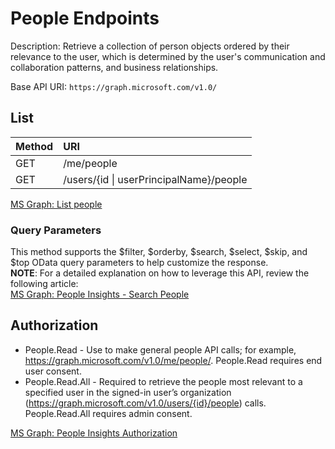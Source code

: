 # People Endpoints
Description: Retrieve a collection of person objects ordered by their relevance to the user, which is determined by the user's communication and collaboration patterns, and business relationships.  

Base API URI: ```https://graph.microsoft.com/v1.0/```

## List
| Method   | URI |
| :------- | :------- |
| GET      | /me/people    |
| GET      | /users/{id \| userPrincipalName}/people |

[MS Graph: List people](https://learn.microsoft.com/en-us/graph/api/user-list-people?view=graph-rest-1.0&tabs=http)

### Query Parameters
This method supports the $filter, $orderby, $search, $select, $skip, and $top OData query parameters to help customize the response.  
**NOTE**: For a detailed explanation on how to leverage this API, review the following article:  
[MS Graph: People Insights - Search People](https://learn.microsoft.com/en-us/graph/people-insights-overview#search-people)

## Authorization
- People.Read - Use to make general people API calls; for example, https://graph.microsoft.com/v1.0/me/people/. People.Read requires end user consent.
- People.Read.All - Required to retrieve the people most relevant to a specified user in the signed-in user’s organization (https://graph.microsoft.com/v1.0/users/{id}/people) calls. People.Read.All requires admin consent.

[MS Graph: People Insights Authorization](https://learn.microsoft.com/en-us/graph/people-insights-overview#authorization)
